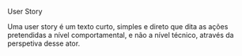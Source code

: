 User Story

Uma user story é um texto curto, simples e direto que dita as ações
pretendidas a nível comportamental, e não a nível técnico, através da perspetiva
desse ator.

